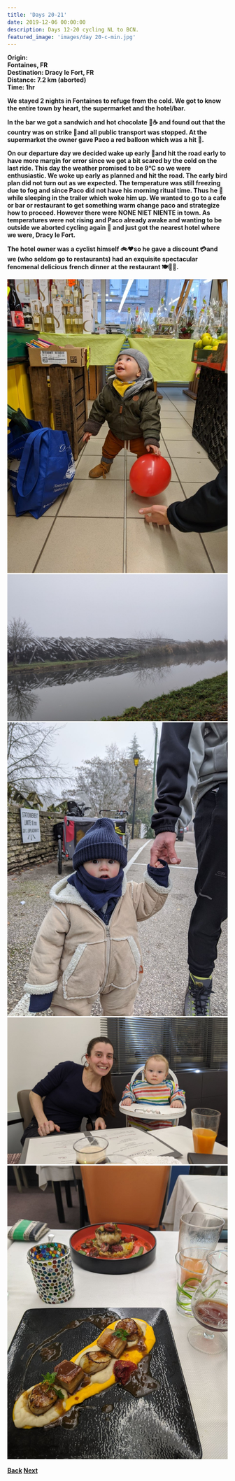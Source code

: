 ```yaml
---
title: 'Days 20-21'
date: 2019-12-06 00:00:00
description: Days 12-20 cycling NL to BCN.
featured_image: 'images/day 20-c-min.jpg'
---
```




<b>Origin:</br> Fontaines, FR <br>
<b>Destination:</b> Dracy le Fort, FR <br>
<b>Distance:</b> 7.2 km (aborted) <br>
<b>Time:</b> 1hr <br>

We stayed 2 nights in Fontaines to refuge from the cold. We got to know the entire town by heart, the supermarket and the hotel/bar.

In the bar we got a sandwich and hot chocolate 🍫☕ and found out that the country was on strike 📛and all public transport was stopped. At the supermarket the owner gave Paco a red balloon which was a hit 🎈.

On our departure day we decided wake up early 🦆and hit the road early to have more margin for error since we got a bit scared by the cold on the last ride. This day the weather promised to be 9°C so we were enthusiastic. We woke up early as planned and hit the road. The early bird plan did not turn out as we expected. The temperature was still freezing due to fog and since Paco did not have his morning ritual time. Thus he 💩while sleeping in the trailer which woke him up. We wanted to go to a cafe or bar or restaurant to get something warm change paco and strategize how to proceed. However there were NONE NIET NIENTE in town. As temperatures were not rising and Paco already awake and wanting to be outside we aborted cycling again 🚳 and just got the nearest hotel where we were, Dracy le Fort.

The hotel owner was a cyclist himself 🚲❤so he gave a discount 💳and we (who seldom go to restaurants) had an exquisite spectacular fenomenal delicious french dinner at the restaurant 🍽👌🏻.

<div class="gallery" data-columns="2">
	<img src="/images/day 20-a-min.jpeg">
	<img src="/images/day 20-b-min.jpg">
	<img src="/images/day 20-c-min.jpg">
	<img src="/images/day 20-d-min.jpg">
	<img src="/images/day 20-e-min.jpg">
</div>

<a href="https://allanpcampbell.github.io/blog/day-19" class="button button--large">Back</a>
<a href="https://allanpcampbell.github.io/blog/day-22" class="button button--large">Next</a>
